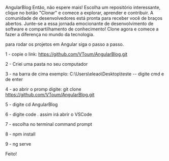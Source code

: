 AngularBlog
Então, não espere mais! Escolha um repositório interessante, clique no botão "Clonar" e comece a explorar, aprender e contribuir. A comunidade de desenvolvedores está pronta para receber você de braços abertos. Junte-se a essa jornada emocionante de desenvolvimento de software e compartilhamento de conhecimento! Clone agora e comece a fazer a diferença no mundo da tecnologia.

para rodar os projetos em Angular siga o passo a passo.

1 - copie o link: https://github.com/VToum/AngularBlog.git

2 - Criei uma pasta no seu computador

3 - na barra de cima exemplo: C:\Users\eleao\Desktop\teste -- digite cmd e de enter

4 - ao abrir o promp digite: git clone https://github.com/VToum/AngularBlog.git

5 - digite cd AngularBlog

6 - digite code . assim irá abrir o VSCode

7 - escolha no terminal command prompt

8 - npm install

9 - ng serve

Feito!
